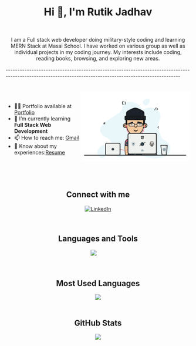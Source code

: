 <h1 align="center">Hi 👋, I'm Rutik Jadhav</h1>
<br>
<p align="center">I am a Full stack web developer doing military-style coding and learning MERN Stack at Masai School. I have worked on various group as well as individual projects in my coding journey. My interests include coding, reading books, browsing, and exploring new areas.</p>
  --------------------------------------------------------------------------------------------------------------------------------------------------------
<br>
<br>
<br>
<div width="300" display="flex">
<div>
 <img align="right" width="300" src="https://raw.githubusercontent.com/SandunWebDev/SandunWebDev/main/assets/developer_coding_1.gif" alt="">
 </div>
<br>
 
- 👨‍💻 Portfolio available at <a href="https://hrutik2.github.io/">Portfolio</a>
- 🌱 I’m currently learning **Full Stack Web Development**
- 📫 How to reach me: <a href="mailto:hrutik0729@gmail.com" class="contact-email">Gmail</a>
- 📄 Know about my experiences:<a href="https://drive.google.com/file/d/1vw1eWg-vq1AUBujKzEh35f1sxHX_Gg6F/view?usp=drive_link">Resume</a>


  
</div>
<br>
<br>
<br>
<div>
<h2 align="center">Connect with me</h2>
<p align="center">
  <a href="https://www.linkedin.com/in/rutikjadhav07/" target="_blank"><img src="https://raw.githubusercontent.com/rahuldkjain/github-profile-readme-generator/master/src/images/icons/Social/linked-in-alt.svg" height="30" width="40" alt="LinkedIn"></a>
</p>
</div>
<br>

<div >
<h2 align="center">Languages and Tools</h2>
<p align="center"> 
    <img src="https://camo.githubusercontent.com/9d07c04bdd98c662d5df9d4e1cc1de8446ffeaebca330feb161f1fb8e1188204/68747470733a2f2f696d672e736869656c64732e696f2f62616467652f4a6176615363726970742d4637444631453f7374796c653d666f722d7468652d6261646765266c6f676f3d6a617661736372697074266c6f676f436f6c6f723d626c61636b" alt="">
    <img src="https://camo.githubusercontent.com/d63d473e728e20a286d22bb2226a7bf45a2b9ac6c72c59c0e61e9730bfe4168c/68747470733a2f2f696d672e736869656c64732e696f2f62616467652f48544d4c352d4533344632363f7374796c653d666f722d7468652d6261646765266c6f676f3d68746d6c35266c6f676f436f6c6f723d7768697465" alt="">
    <img src="https://camo.githubusercontent.com/d2ad175e0a971e33a3b44320b2e6459fb0c515331a131c5e8d65959471c232ce/68747470733a2f2f696d672e736869656c64732e696f2f62616467652f435353332d3135373242363f7374796c653d666f722d7468652d6261646765266c6f676f3d63737335266c6f676f436f6c6f723d7768697465" >
    <img src="https://camo.githubusercontent.com/268ac512e333b69600eb9773a8f80b7a251f4d6149642a50a551d4798183d621/68747470733a2f2f696d672e736869656c64732e696f2f62616467652f52656163742d3230323332413f7374796c653d666f722d7468652d6261646765266c6f676f3d7265616374266c6f676f436f6c6f723d363144414642" alt="">
    <img src="https://camo.githubusercontent.com/6f61ce982d7a61713d63c947148300012945bd4a4cafb8b9313e2426c5a1f273/68747470733a2f2f696d672e736869656c64732e696f2f62616467652f457870726573732e6a732d3430344435393f7374796c653d666f722d7468652d6261646765" alt="">
<img src="https://camo.githubusercontent.com/72e92f69f36703548704a9eeda2a9889c2756b5e08f01a9aec6e658c148d014e/68747470733a2f2f696d672e736869656c64732e696f2f62616467652f4d6f6e676f44422d3445413934423f7374796c653d666f722d7468652d6261646765266c6f676f3d6d6f6e676f6462266c6f676f436f6c6f723d7768697465" alt="">
    <img src="https://camo.githubusercontent.com/b13ed67c809178963ce9d538175b02649800772be1ce0cb02da5879e5614e236/68747470733a2f2f696d672e736869656c64732e696f2f62616467652f426f6f7473747261702d3536334437433f7374796c653d666f722d7468652d6261646765266c6f676f3d626f6f747374726170266c6f676f436f6c6f723d7768697465" alt="">
    <img src="https://camo.githubusercontent.com/fbc3df79ffe1a99e482b154b29262ecbb10d6ee4ed22faa82683aa653d72c4e1/68747470733a2f2f696d672e736869656c64732e696f2f62616467652f4769744875622d3130303030303f7374796c653d666f722d7468652d6261646765266c6f676f3d676974687562266c6f676f436f6c6f723d7768697465" alt="">
    <img src="https://camo.githubusercontent.com/2a41a17db617e01ad5d7eaaa4ce18830a09f6dc0555373913500342cb6cfc025/68747470733a2f2f696d672e736869656c64732e696f2f62616467652f4e65746c6966792d3030433742373f7374796c653d666f722d7468652d6261646765266c6f676f3d6e65746c696679266c6f676f436f6c6f723d77686974" alt="">
    <img src="https://camo.githubusercontent.com/3bcc8da5c94cefdf2d976837d1be601f4d44d36b58d9590e36debe834a6e34de/68747470733a2f2f696d672e736869656c64732e696f2f62616467652f4865726f6b752d3433303039383f7374796c653d666f722d7468652d6261646765266c6f676f3d6865726f6b75266c6f676f436f6c6f723d7768697465" alt="">
    <img src="https://camo.githubusercontent.com/6908bc5919e46cd787b8e5117f092f5ed37da82e8bd602e6339060ea0fff722c/68747470733a2f2f696d672e736869656c64732e696f2f62616467652f52656475782d3539334438383f7374796c653d666f722d7468652d6261646765266c6f676f3d7265647578266c6f676f436f6c6f723d7768697465" alt="">
</p>
</div>
<br>

<div align="center">
  <div>
   <h2 align="center"> Most Used Languages </h2>
    <img src="https://github-readme-stats.vercel.app/api/top-langs?username=hrutik2&show_icons=true&locale=en&layout=compact" />
  </div>
 <br>
    <h2 align="center">GitHub Stats</h2>
    <img src="https://github-readme-stats.vercel.app/api?username=hrutik2&show_icons=true&locale=en" />
   <br>
    <img class="m"  id="github-streak-stats" src="https://github-readme-streak-stats.herokuapp.com/?user=hrutik2&" alt="">
</div>

